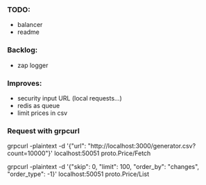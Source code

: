 ### TODO:

- balancer
- readme

### Backlog:

- zap logger

### Improves:

- security input URL (local requests...)
- redis as queue
- limit prices in csv

### Request with grpcurl

grpcurl -plaintext -d '{"url": "http://localhost:3000/generator.csv?count=10000"}' localhost:50051 proto.Price/Fetch

grpcurl -plaintext -d '{"skip": 0, "limit": 100, "order_by": "changes", "order_type": -1}' localhost:50051 proto.Price/List

